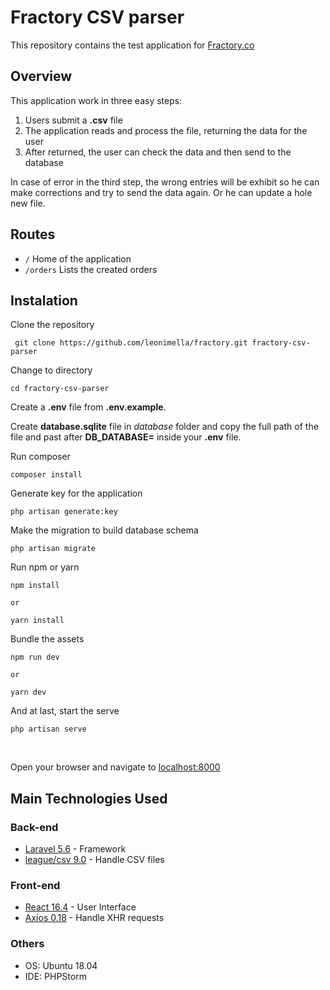 # Fractory CSV parser

This repository contains the test application for [Fractory.co](https://fractory.co/en/)

## Overview

This application work in three easy steps:

 1. Users submit a **.csv** file
 2. The application reads and process the file, returning the data for the user
 3. After returned, the user can check the data and then send to the database

In case of error in the third step, the wrong entries will be exhibit so he can make corrections and try to send the data again. Or he can update a hole new file.

## Routes

 - `/` Home of the application
 - `/orders` Lists the created orders

## Instalation

Clone the repository

     git clone https://github.com/leonimella/fractory.git fractory-csv-parser

Change to directory

    cd fractory-csv-parser  

Create a **.env** file from **.env.example**.

Create **database.sqlite** file in *database* folder and copy the full path of the file and past after **DB_DATABASE=** inside your **.env** file.


Run composer

    composer install
    
Generate key for the application

    php artisan generate:key

Make the migration to build database schema

    php artisan migrate

Run npm or yarn

    npm install
    
	or

    yarn install

Bundle the assets

    npm run dev
    
    or
    
    yarn dev

And at last, start the serve

    php artisan serve

<br>

Open your browser and navigate to [localhost:8000](http://localhost:8000)

## Main Technologies Used

### Back-end

 - [Laravel 5.6](https://laravel.com/docs/5.6) - Framework
 - [league/csv 9.0](https://csv.thephpleague.com/9.0/installation/) - Handle CSV files

### Front-end

 - [React 16.4](https://reactjs.org/docs/getting-started.html) - User Interface
 - [Axios 0.18](https://github.com/axios/axios) - Handle XHR requests

### Others

 - OS: Ubuntu 18.04
 - IDE: PHPStorm
